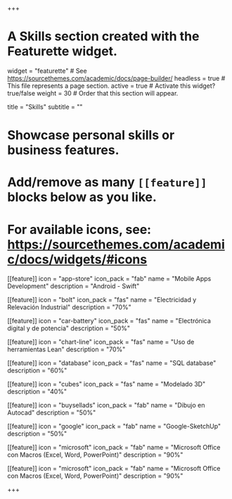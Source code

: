 +++
# A Skills section created with the Featurette widget.
widget = "featurette"  # See https://sourcethemes.com/academic/docs/page-builder/
headless = true  # This file represents a page section.
active = true  # Activate this widget? true/false
weight = 30  # Order that this section will appear.

title = "Skills"
subtitle = ""

# Showcase personal skills or business features.
# 
# Add/remove as many `[[feature]]` blocks below as you like.
# 
# For available icons, see: https://sourcethemes.com/academic/docs/widgets/#icons

[[feature]]
  icon = "app-store"
  icon_pack = "fab"
  name = "Mobile Apps Development"
  description = "Android - Swift"
  
    
[[feature]]
  icon = "bolt"
  icon_pack = "fas"
  name = "Electricidad y Relevación Industrial"
  description = "70%"
  
    
[[feature]]
  icon = "car-battery"
  icon_pack = "fas"
  name = "Electrónica digital y de potencia"
  description = "50%"
  
  
[[feature]]
  icon = "chart-line"
  icon_pack = "fas"
  name = "Uso de herramientas Lean"
  description = "70%" 
  
  [[feature]]
  icon = "database"
  icon_pack = "fas"
  name = "SQL database"
  description = "60%"
  
[[feature]]
  icon = "cubes"
  icon_pack = "fas"
  name = "Modelado 3D"
  description = "40%"
  
    
  [[feature]]
  icon = "buysellads"
  icon_pack = "fab"
  name = "Dibujo en Autocad"
  description = "50%"
  
  [[feature]]
  icon = "google"
  icon_pack = "fab"
  name = "Google-SketchUp"
  description = "50%"
  
   [[feature]]
  icon = "microsoft"
  icon_pack = "fab"
  name = "Microsoft Office con Macros (Excel, Word, PowerPoint)"
  description = "90%"
  
   [[feature]]
  icon = "microsoft"
  icon_pack = "fab"
  name = "Microsoft Office con Macros (Excel, Word, PowerPoint)"
  description = "90%"
  
+++

